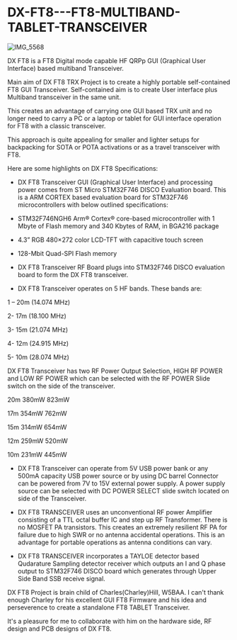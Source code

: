 # DX-FT8---FT8-MULTIBAND-TABLET-TRANSCEIVER

![IMG_5568](https://github.com/user-attachments/assets/4db14f59-7d77-43b2-ba8d-116dba856e28)

DX FT8 is a FT8 Digital mode capable HF QRPp GUI (Graphical User Interface) based multiband Transceiver.  

Main aim of DX FT8 TRX Project is to create a highly portable self-contained FT8 GUI Transceiver. Self-contained aim is to create User interface plus Multiband transceiver in the same unit. 

This creates an advantage of carrying one GUI based TRX unit and no longer need to carry a PC or a laptop or tablet for GUI interface operation for FT8 with a classic transceiver. 

This approach is quite appealing for smaller and lighter setups for backpacking for SOTA or POTA activations or as a travel transceiver with FT8.  

Here are some highlights on DX FT8 Specifications:

-	DX FT8 Transceiver GUI (Graphical User Interface) and processing power comes from ST Micro STM32F746 DISCO Evaluation board. This is a ARM CORTEX based evaluation board for STM32F746 microcontrollers with below outlined specifications: 

-	STM32F746NGH6 Arm® Cortex® core-based microcontroller with 1 Mbyte of Flash memory and 340 Kbytes of RAM, in BGA216 package 

-	4.3” RGB 480×272 color LCD-TFT with capacitive touch screen 

-	128-Mbit Quad-SPI Flash memory
 
-	DX FT8 Transceiver RF Board plugs into STM32F746 DISCO evaluation board to form the DX FT8 transceiver. 

-	DX FT8 Transceiver operates on 5 HF bands. These bands are:
  
1 – 20m (14.074 MHz)

2- 17m (18.100 MHz)

3- 15m (21.074 MHz)

4- 12m (24.915 MHz)

5- 10m (28.074 MHz)

DX FT8 Transceiver has two RF Power Output Selection, HIGH RF POWER and LOW RF POWER which can be selected with the RF POWER Slide switch on the side of the transceiver.

20m	   380mW	       823mW

17m	   354mW	       762mW

15m	   314mW	       654mW

12m	   259mW	       520mW

10m	   231mW	       445mW

-	DX FT8 Transceiver can operate from 5V USB power bank or any 500mA capacity USB power source or by using DC barrel Connector can be powered from 7V to 15V external power supply. A power supply source can be selected with DC POWER SELECT slide switch located on side of the Transceiver. 

-	DX FT8 TRANSCEIVER uses an unconventional RF power Amplifier consisting of a TTL octal buffer IC and step up RF Transformer. There is no MOSFET PA transistors. This creates an extremely resilient RF PA for failure due to high SWR or no antenna accidental operations.  This is an advantage for portable operations as antenna conditions can vary.



-	DX FT8 TRANSCEIVER incorporates a TAYLOE detector based Qudarature Sampling detector receiver which outputs an I and Q phase output to STM32F746 DISCO board which generates through Upper Side Band SSB receive signal.

DX FT8 Project is brain child of Charles(Charley)Hill, W5BAA. I can't thank enough Charley for his excellent GUI FT8 Firmware and his idea and perseverence to create a standalone FT8 TABLET Transceiver.

It's a pleasure for me to collaborate with him on the hardware side, RF design and PCB designs of DX FT8.


